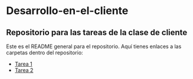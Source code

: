# Desarrollo-en-el-cliente

## Repositorio para las tareas de la clase de cliente

Este es el README general para el repositorio. Aquí tienes enlaces a las carpetas dentro del repositorio:

- [Tarea 1](./Tarea1/)
- [Tarea 2](./Tarea2/)
